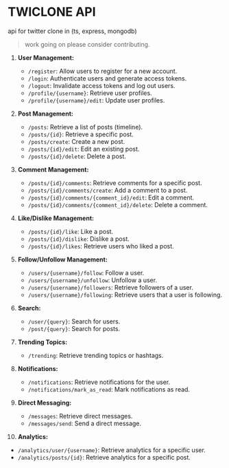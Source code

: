 # TWICLONE API

api for twitter clone in (ts, express, mongodb)
> work going on please consider contributing.

1. **User Management:**
   - `/register`: Allow users to register for a new account.
   - `/login`: Authenticate users and generate access tokens.
   - `/logout`: Invalidate access tokens and log out users.
   - `/profile/{username}`: Retrieve user profiles.
   - `/profile/{username}/edit`: Update user profiles.

2. **Post Management:**
   - `/posts`: Retrieve a list of posts (timeline).
   - `/posts/{id}`: Retrieve a specific post.
   - `/posts/create`: Create a new post.
   - `/posts/{id}/edit`: Edit an existing post.
   - `/posts/{id}/delete`: Delete a post.

3. **Comment Management:**
   - `/posts/{id}/comments`: Retrieve comments for a specific post.
   - `/posts/{id}/comments/create`: Add a comment to a post.
   - `/posts/{id}/comments/{comment_id}/edit`: Edit a comment.
   - `/posts/{id}/comments/{comment_id}/delete`: Delete a comment.

4. **Like/Dislike Management:**
   - `/posts/{id}/like`: Like a post.
   - `/posts/{id}/dislike`: Dislike a post.
   - `/posts/{id}/likes`: Retrieve users who liked a post.

5. **Follow/Unfollow Management:**
   - `/users/{username}/follow`: Follow a user.
   - `/users/{username}/unfollow`: Unfollow a user.
   - `/users/{username}/followers`: Retrieve followers of a user.
   - `/users/{username}/following`: Retrieve users that a user is following.

6. **Search:**
   - `/user/{query}`: Search for users.
   - `/post/{query}`: Search for posts.

7. **Trending Topics:**
   - `/trending`: Retrieve trending topics or hashtags.

8. **Notifications:**
   - `/notifications`: Retrieve notifications for the user.
   - `/notifications/mark_as_read`: Mark notifications as read.

9. **Direct Messaging:**
   - `/messages`: Retrieve direct messages.
   - `/messages/send`: Send a direct message.

10. **Analytics:**
   - `/analytics/user/{username}`: Retrieve analytics for a specific user.
   - `/analytics/posts/{id}`: Retrieve analytics for a specific post.
